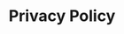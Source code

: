 ---
title: Privacy Policy
layout: article
lang: en
ref: privacy-policy
stats:
  - title: Μείωση COD έως και
    stat: 50%
    bar-color: bg-stat
  - title: Μείωση TTS έως και
    stat: 50%
    bar-color: bg-stat
  - title: Μείωση ΒΟD έως και
    stat: 65%
    bar-color: bg-stat
  - title: Μείωση Αζώτου έως και
    stat: 30%
    bar-color: bg-stat
  - title: Μείωση Αμμωνίας έως και
    stat: 40%
    bar-color: bg-stat
  - title: Το pH διατηρήθηκε σε σταθερά επίπεδα
    stat: 7,9–8,2
    bar-color: bg-highlight
---